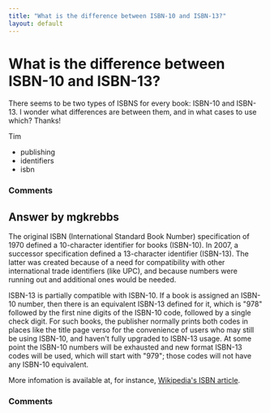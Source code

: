 ```yaml
---
title: "What is the difference between ISBN-10 and ISBN-13?"
layout: default
---
```

What is the difference between ISBN-10 and ISBN-13?
=====================
There seems to be two types of ISBNS for every book: ISBN-10 and
ISBN-13. I wonder what differences are between them, and in what cases
to use which? Thanks!

Tim

<ul class="tags"><li class="tag">publishing</li><li class="tag">identifiers</li><li class="tag">isbn</li></ul>

### Comments ###


Answer by mgkrebbs
----------------
The original ISBN (International Standard Book Number) specification of
1970 defined a 10-character identifier for books (ISBN-10). In 2007, a
successor specification defined a 13-character identifier (ISBN-13). The
latter was created because of a need for compatibility with other
international trade identifiers (like UPC), and because numbers were
running out and additional ones would be needed.

ISBN-13 is partially compatible with ISBN-10. If a book is assigned an
ISBN-10 number, then there is an equivalent ISBN-13 defined for it,
which is "978" followed by the first nine digits of the ISBN-10 code,
followed by a single check digit. For such books, the publisher normally
prints both codes in places like the title page verso for the
convenience of users who may still be using ISBN-10, and haven't fully
upgraded to ISBN-13 usage. At some point the ISBN-10 numbers will be
exhausted and new format ISBN-13 codes will be used, which will start
with "979"; those codes will not have any ISBN-10 equivalent.

More infomation is available at, for instance, [Wikipedia's ISBN
article](http://en.wikipedia.org/wiki/International_Standard_Book_Number).

### Comments ###

